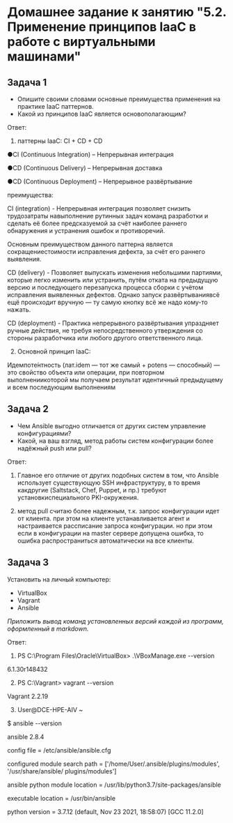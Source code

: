 
# Домашнее задание к занятию "5.2. Применение принципов IaaC в работе с виртуальными машинами"


## Задача 1

- Опишите своими словами основные преимущества применения на практике IaaC паттернов.
- Какой из принципов IaaC является основополагающим?

Ответ:

1) паттерны IaaC: CI + CD + CD

●CI (Continuous Integration) – Непрерывная интеграция

●CD (Continuous Delivery) – Непрерывная доставка

●CD (Continuous Deployment) – Непрерывное развёртывание

преимущества:
 
CI (integration) - Непрерывная интеграция позволяет снизить трудозатраты навыполнение рутинных задач команд разработки и сделать её более предсказуемой за счёт наиболее раннего обнаружения и устранения ошибок и противоречий.
 
Основным преимуществом данного паттерна является сокращениестоимости исправления дефекта, за счёт его раннего выявления.

CD (delivery) - Позволяет выпускать изменения небольшими партиями, которые легко изменить или устранить, путём отката на предыдущую версию и последующего перезапуска процесса сборки с учётом исправления выявленных дефектов. Однако запуск развёртываниявсё ещё происходит вручную — ту самую кнопку всё же надо кому-то нажать.

CD (deployment) - Практика непрерывного развёртывания упраздняет ручные действия, не требуя непосредственного утверждения со стороны разработчика или любого другого ответственного лица.

2) Основной принцип IaaC:

Идемпоте́нтность (лат.idem — тот же самый + potens — способный) — это свойство объекта или операции, при повторном выполнениикоторой мы получаем результат идентичный предыдущему и всем последующим выполнениям

## Задача 2

- Чем Ansible выгодно отличается от других систем управление конфигурациями?
- Какой, на ваш взгляд, метод работы систем конфигурации более надёжный push или pull?

Ответ:

1) Главное его отличие от других подобных систем в том, что Ansible использует существующую SSH инфраструктуру, в то время какдругие (Saltstack, Chef, Puppet, и пр.) требуют установкиспециального PKI-окружения.

2) метод pull считаю более надежным, т.к. запрос конфигурации идет от клиента.
при этом на клиенте устанавливается агент и настраивается рассписание запроса конфигурации.
но при этом если в конфигурации на master сервере допущена ошибка, то ошибка распространиться 
автоматически на все клиенты.

## Задача 3

Установить на личный компьютер:

- VirtualBox
- Vagrant
- Ansible

*Приложить вывод команд установленных версий каждой из программ, оформленный в markdown.*

Ответ:

1) PS C:\Program Files\Oracle\VirtualBox> .\VBoxManage.exe --version

6.1.30r148432

2) PS C:\Vagrant> vagrant --version

Vagrant 2.2.19

3) User@DCE-HPE-AIV ~

$ ansible --version

ansible 2.8.4

config file = /etc/ansible/ansible.cfg

configured module search path = ['/home/User/.ansible/plugins/modules', '/usr/share/ansible/
plugins/modules']

ansible python module location = /usr/lib/python3.7/site-packages/ansible

executable location = /usr/bin/ansible

python version = 3.7.12 (default, Nov 23 2021, 18:58:07) [GCC 11.2.0]
